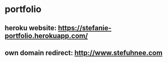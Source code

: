 # portfolio

## heroku website: https://stefanie-portfolio.herokuapp.com/
## own domain redirect: http://www.stefuhnee.com
